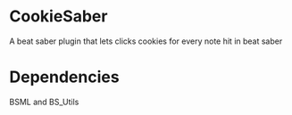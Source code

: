 # CookieSaber
A beat saber plugin that lets clicks cookies for every note hit in beat saber

# Dependencies
BSML and BS_Utils

